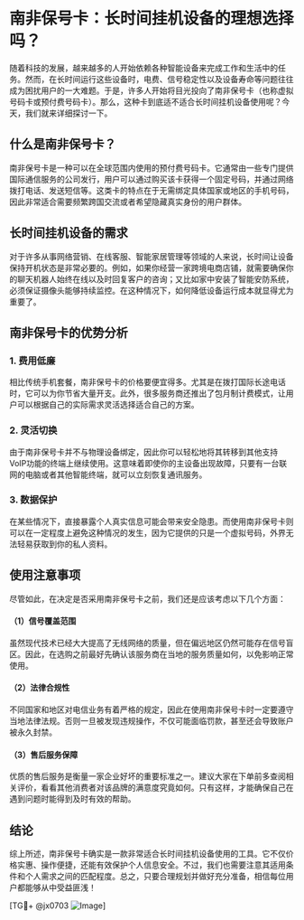 # 南非保号卡：长时间挂机设备的理想选择吗？

随着科技的发展，越来越多的人开始依赖各种智能设备来完成工作和生活中的任务。然而，在长时间运行这些设备时，电费、信号稳定性以及设备寿命等问题往往成为困扰用户的一大难题。于是，许多人开始将目光投向了南非保号卡（也称虚拟号码卡或预付费号码卡）。那么，这种卡到底适不适合长时间挂机设备使用呢？今天，我们就来详细探讨一下。

## 什么是南非保号卡？

南非保号卡是一种可以在全球范围内使用的预付费号码卡。它通常由一些专门提供国际通信服务的公司发行，用户可以通过购买该卡获得一个固定号码，并通过网络拨打电话、发送短信等。这类卡的特点在于无需绑定具体国家或地区的手机号码，因此非常适合需要频繁跨国交流或者希望隐藏真实身份的用户群体。

## 长时间挂机设备的需求

对于许多从事网络营销、在线客服、智能家居管理等领域的人来说，长时间让设备保持开机状态是非常必要的。例如，如果你经营一家跨境电商店铺，就需要确保你的聊天机器人始终在线以及时回复客户的咨询；又比如家中安装了智能安防系统，必须保证摄像头能够持续监控。在这种情况下，如何降低设备运行成本就显得尤为重要了。

## 南非保号卡的优势分析

### 1. 费用低廉
相比传统手机套餐，南非保号卡的价格要便宜得多。尤其是在拨打国际长途电话时，它可以为你节省大量开支。此外，很多服务商还推出了包月制计费模式，让用户可以根据自己的实际需求灵活选择适合自己的方案。

### 2. 灵活切换
由于南非保号卡并不与物理设备绑定，因此你可以轻松地将其转移到其他支持VoIP功能的终端上继续使用。这意味着即使你的主设备出现故障，只要有一台联网的电脑或者其他智能终端，就可以立刻恢复通讯服务。

### 3. 数据保护
在某些情况下，直接暴露个人真实信息可能会带来安全隐患。而使用南非保号卡则可以在一定程度上避免这种情况的发生，因为它提供的只是一个虚拟号码，外界无法轻易获取到你的私人资料。

## 使用注意事项

尽管如此，在决定是否采用南非保号卡之前，我们还是应该考虑以下几个方面：

#### （1）信号覆盖范围
虽然现代技术已经大大提高了无线网络的质量，但在偏远地区仍然可能存在信号盲区。因此，在选购之前最好先确认该服务商在当地的服务质量如何，以免影响正常使用。

#### （2）法律合规性
不同国家和地区对电信业务有着严格的规定，因此在使用南非保号卡时一定要遵守当地法律法规。否则一旦被发现违规操作，不仅可能面临罚款，甚至还会导致账户被永久封禁。

#### （3）售后服务保障
优质的售后服务是衡量一家企业好坏的重要标准之一。建议大家在下单前多查阅相关评价，看看其他消费者对该品牌的满意度究竟如何。只有这样，才能确保自己在遇到问题时能得到及时有效的帮助。

## 结论

综上所述，南非保号卡确实是一款非常适合长时间挂机设备使用的工具。它不仅价格实惠、操作便捷，还能有效保护个人信息安全。不过，我们也需要注意其适用条件和个人需求之间的匹配程度。总之，只要合理规划并做好充分准备，相信每位用户都能够从中受益匪浅！

[TG💪+ @jx0703 ![Image](https://github.com/user-attachments/assets/dbca1d08-cadb-493c-b0ec-ad6f7a83f270)]